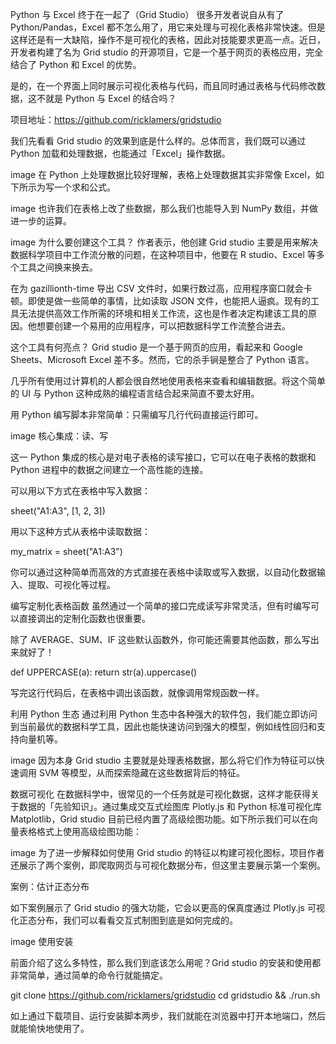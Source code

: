 Python 与 Excel 终于在一起了（Grid Studio）
很多开发者说自从有了 Python/Pandas，Excel 都不怎么用了，用它来处理与可视化表格非常快速。但是这样还是有一大缺陷，操作不是可视化的表格，因此对技能要求更高一点。近日，开发者构建了名为 Grid studio 的开源项目，它是一个基于网页的表格应用，完全结合了 Python 和 Excel 的优势。

是的，在一个界面上同时展示可视化表格与代码，而且同时通过表格与代码修改数据，这不就是 Python 与 Excel 的结合吗？

项目地址：https://github.com/ricklamers/gridstudio

我们先看看 Grid studio 的效果到底是什么样的。总体而言，我们既可以通过 Python 加载和处理数据，也能通过「Excel」操作数据。

image
在 Python 上处理数据比较好理解，表格上处理数据其实非常像 Excel，如下所示为写一个求和公式。

image
也许我们在表格上改了些数据，那么我们也能导入到 NumPy 数组，并做进一步的运算。

image
为什么要创建这个工具？
作者表示，他创建 Grid studio 主要是用来解决数据科学项目中工作流分散的问题，在这种项目中，他要在 R studio、Excel 等多个工具之间换来换去。

在为 gazillionth-time 导出 CSV 文件时，如果行数过高，应用程序窗口就会卡顿。即使是做一些简单的事情，比如读取 JSON 文件，也能把人逼疯。现有的工具无法提供高效工作所需的环境和相关工作流，这也是作者决定构建该工具的原因。他想要创建一个易用的应用程序，可以把数据科学工作流整合进去。

这个工具有何亮点？
Grid studio 是一个基于网页的应用，看起来和 Google Sheets、Microsoft Excel 差不多。然而，它的杀手锏是整合了 Python 语言。

几乎所有使用过计算机的人都会很自然地使用表格来查看和编辑数据。将这个简单的 UI 与 Python 这种成熟的编程语言结合起来简直不要太好用。

用 Python 编写脚本非常简单：只需编写几行代码直接运行即可。

image
核心集成：读、写

这一 Python 集成的核心是对电子表格的读写接口，它可以在电子表格的数据和 Python 进程中的数据之间建立一个高性能的连接。

可以用以下方式在表格中写入数据：

sheet("A1:A3", [1, 2, 3])

用以下这种方式从表格中读取数据：

my_matrix = sheet("A1:A3")

你可以通过这种简单而高效的方式直接在表格中读取或写入数据，以自动化数据输入、提取、可视化等过程。

编写定制化表格函数
虽然通过一个简单的接口完成读写非常灵活，但有时编写可以直接调出的定制化函数也很重要。

除了 AVERAGE、SUM、IF 这些默认函数外，你可能还需要其他函数，那么写出来就好了！

def UPPERCASE(a):
return str(a).uppercase()

写完这行代码后，在表格中调出该函数，就像调用常规函数一样。

利用 Python 生态
通过利用 Python 生态中各种强大的软件包，我们能立即访问到当前最优的数据科学工具，因此也能快速访问到强大的模型，例如线性回归和支持向量机等。

image
因为本身 Grid studio 主要就是处理表格数据，那么将它们作为特征可以快速调用 SVM 等模型，从而探索隐藏在这些数据背后的特征。

数据可视化
在数据科学中，很常见的一个任务就是可视化数据，这样才能获得关于数据的「先验知识」。通过集成交互式绘图库 Plotly.js 和 Python 标准可视化库 Matplotlib，Grid studio 目前已经内置了高级绘图功能。如下所示我们可以在向量表格格式上使用高级绘图功能：

image
为了进一步解释如何使用 Grid studio 的特征以构建可视化图标，项目作者还展示了两个案例，即爬取网页与可视化数据分布，但这里主要展示第一个案例。

案例：估计正态分布

如下案例展示了 Grid studio 的强大功能，它会以更高的保真度通过 Plotly.js 可视化正态分布，我们可以看看交互式制图到底是如何完成的。

image
使用安装

前面介绍了这么多特性，那么我们到底该怎么用呢？Grid studio 的安装和使用都非常简单，通过简单的命令行就能搞定。

git clone https://github.com/ricklamers/gridstudio
cd gridstudio && ./run.sh

如上通过下载项目、运行安装脚本两步，我们就能在浏览器中打开本地端口，然后就能愉快地使用了。